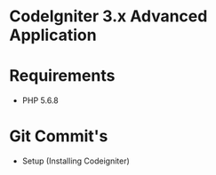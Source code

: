 # CodeIgniter 3.x Advanced Application

# Requirements

*  PHP 5.6.8

# Git Commit's

- Setup (Installing Codeigniter)
